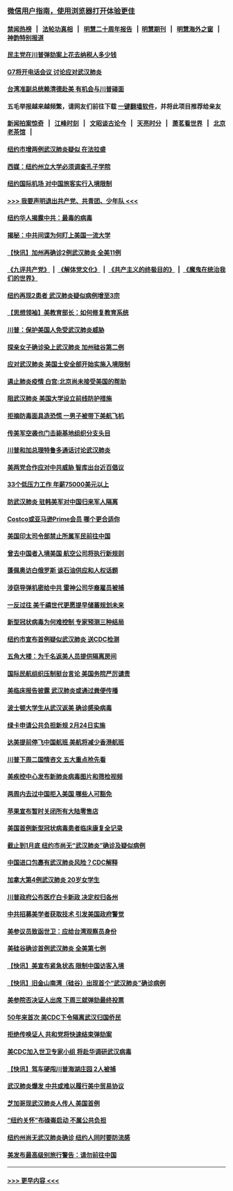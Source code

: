 ### [微信用户指南，使用浏览器打开体验更佳](https://github.com/gfw-breaker/banned-news1/blob/master/indexes/wechat-guide.md?t=0)
#### [禁闻热榜](热点新闻.md?t=0)  &nbsp;&nbsp;|&nbsp;&nbsp; [法轮功真相](https://github.com/gfw-breaker/truth/blob/master/README.md?t=0) &nbsp;&nbsp;|&nbsp;&nbsp; [明慧二十周年报告](https://github.com/gfw-breaker/mh-reports/blob/master/README.md?t=0) &nbsp;&nbsp;|&nbsp;&nbsp;[明慧期刊](https://github.com/gfw-breaker/mh-qikan) &nbsp;&nbsp;|&nbsp;&nbsp; [明慧海外之窗](https://github.com/gfw-breaker/mh-news/blob/master/README.md?t=0) &nbsp;&nbsp;|&nbsp;&nbsp; [神韵特别报道](https://github.com/gfw-breaker/mh-news/blob/master/shenyun.md?t=0)
#### [民主党在川普弹劾案上花去纳税人多少钱](../pages/nsc412/n11841941.md?t=02040301) 
#### [G7将开电话会议 讨论应对武汉肺炎](../pages/nsc412/n11841658.md?t=02040301) 
#### [台湾准副总统赖清德赴美 有机会与川普碰面](../pages/nsc412/n11841332.md?t=02040301) 
#### 五毛举报越来越频繁，请网友们前往下载 [一键翻墙软件](https://github.com/gfw-breaker/ssr-accounts)，并将此项目推荐给亲友
#### [新闻拍案惊奇](https://github.com/gfw-breaker/banned-news1/blob/master/pages/link4.md) &nbsp;&nbsp;|&nbsp;&nbsp; [江峰时刻](https://github.com/gfw-breaker/banned-news1/blob/master/pages/link4.md) &nbsp;&nbsp;|&nbsp;&nbsp; [文昭谈古论今](https://github.com/gfw-breaker/banned-news1/blob/master/pages/link4.md) &nbsp;&nbsp;|&nbsp;&nbsp; [天亮时分](https://github.com/gfw-breaker/banned-news1/blob/master/pages/link4.md) &nbsp;&nbsp;|&nbsp;&nbsp; [萧茗看世界](https://github.com/gfw-breaker/banned-news1/blob/master/pages/link4.md) &nbsp;&nbsp;|&nbsp;&nbsp; [北京老茶馆](https://github.com/gfw-breaker/banned-news1/blob/master/pages/link4.md) &nbsp;&nbsp;|&nbsp;&nbsp; 
#### [纽约市增两例武汉肺炎疑似 在法拉盛](../pages/nsc412/n11840625.md?t=02040301) 
#### [西媒：纽约州立大学必须调查孔子学院](../pages/nsc412/n11840637.md?t=02040301) 
#### [纽约国际机场  对中国旅客实行入境限制](../pages/nsc412/n11840619.md?t=02040301) 
#### [>>> 我要声明退出共产党、共青团、少年队 <<<](https://github.com/begood0513/goodnews/blob/master/quit/letter.md) 
#### [纽约华人揭露中共：最毒的病毒](../pages/nsc412/n11840631.md?t=02040301) 
#### [揭秘：中共间谍为何盯上美国一流大学](../pages/nsc412/n11840270.md?t=02040301) 
#### [【快讯】加州再确诊2例武汉肺炎 全美11例](../pages/nsc412/n11840339.md?t=02040301) 
#### [《九评共产党》](https://github.com/begood0513/9ping.md/blob/master/README.md) &nbsp;|&nbsp; [《解体党文化》](../../../../jtdwh.md/blob/master/README.md)  &nbsp;|&nbsp; [《共产主义的终极目的》](../../../../gczydzjmd.md/blob/master/README.md) &nbsp;|&nbsp; [《魔鬼在统治我们的世界》](../../../../mgztzwmdsj.md/blob/master/README.md) 
#### [纽约再现2患者 武汉肺炎疑似病例增至3宗](../pages/nsc412/n11840010.md?t=02040301) 
#### [【思想领袖】美教育部长：如何修复教育系统](../pages/nsc412/n11690865.md?t=02040301) 
#### [川普：保护美国人免受武汉肺炎威胁](../pages/nsc412/n11839718.md?t=02040301) 
#### [探亲女子确诊染上武汉肺炎 加州硅谷第二例](../pages/nsc412/n11839784.md?t=02040301) 
#### [应对武汉肺炎 美国土安全部开始实施入境限制](../pages/nsc412/n11839729.md?t=02040301) 
#### [遏止肺炎疫情 白宫:北京尚未接受美国的帮助](../pages/nsc412/n11839660.md?t=02040301) 
#### [阻武汉肺炎 美国大学设立前线防护措施](../pages/nsc412/n11839479.md?t=02040301) 
#### [拒摘防毒面具造恐慌 一男子被带下美航飞机](../pages/nsc412/n11839455.md?t=02040301) 
#### [传美军空袭也门击毙基地组织分支头目](../pages/nsc412/n11839210.md?t=02040301) 
#### [川普和加总理特鲁多通话讨论武汉肺炎](../pages/nsc412/n11839128.md?t=02040301) 
#### [美两党合作应对中共威胁 智库出台近百倡议](../pages/nsc412/n11838437.md?t=02040301) 
#### [33个低压力工作 年薪75000美元以上](../pages/nsc412/n11834441.md?t=02040301) 
#### [防武汉肺炎 驻韩美军对中国归来军人隔离](../pages/nsc412/n11838970.md?t=02040301) 
#### [Costco或亚马逊Prime会员 哪个更合适你](../pages/nsc412/n11834459.md?t=02040301) 
#### [美国印太司令部禁止所属军民前往中国](../pages/nsc412/n11838418.md?t=02040301) 
#### [曾去中国者入境美国 航空公司将执行新规则](../pages/nsc412/n11838375.md?t=02040301) 
#### [蓬佩奥访白俄罗斯 谈石油供应和人权话题](../pages/nsc412/n11838242.md?t=02040301) 
#### [涉窃导弹机密给中共 雷神公司华裔雇员被捕](../pages/nsc412/n11838129.md?t=02040301) 
#### [一反过往 美千禧世代更愿提早储蓄规划未来](../pages/nsc412/n11837601.md?t=02040301) 
#### [新型冠状病毒为何难控制 专家预测三种结局](../pages/nsc412/n11838002.md?t=02040301) 
#### [纽约市宣布首例疑似武汉肺炎 送CDC检测](../pages/nsc412/n11837852.md?t=02040301) 
#### [五角大楼：为千名返美人员提供隔离房间](../pages/nsc412/n11837831.md?t=02040301) 
#### [国际民航组织压制挺台言论 美国务院严厉谴责](../pages/nsc412/n11837791.md?t=02040301) 
#### [美临床报告披露 武汉肺炎或通过粪便传播](../pages/nsc412/n11837626.md?t=02040301) 
#### [波士顿大学生从武汉返美 确诊感染病毒](../pages/nsc412/n11837580.md?t=02040301) 
#### [绿卡申请公共负担新规 2月24日实施](../pages/nsc412/n11836634.md?t=02040301) 
#### [达美提前停飞中国航班 美航将减少香港航班](../pages/nsc412/n11837649.md?t=02040301) 
#### [川普下周二国情咨文 五大重点抢先看](../pages/nsc412/n11837512.md?t=02040301) 
#### [美疾控中心发布新肺炎病毒图片和筛检视频](../pages/nsc412/n11837491.md?t=02040301) 
#### [两周内去过中国拒入美国 哪些人可豁免](../pages/nsc412/n11837400.md?t=02040301) 
#### [苹果宣布暂时关闭所有大陆零售店](../pages/nsc412/n11837097.md?t=02040301) 
#### [美国首例新型冠状病毒患者临床康复全记录](../pages/nsc412/n11836513.md?t=02040301) 
#### [截止到1月底  纽约市尚无“武汉肺炎”确诊及疑似病例](../pages/nsc412/n11836657.md?t=02040301) 
#### [中国进口包裹有武汉肺炎风险？CDC解释](../pages/nsc412/n11836321.md?t=02040301) 
#### [加拿大第4例武汉肺炎 20岁女学生](../pages/nsc412/n11836537.md?t=02040301) 
#### [川普政府公布医疗白卡新政 决定权归各州](../pages/nsc412/n11836336.md?t=02040301) 
#### [中共招募美学者获取技术 引发美国政府警觉](../pages/nsc412/n11836277.md?t=02040301) 
#### [美参议员致函世卫：应给台湾观察员身份](../pages/nsc412/n11836183.md?t=02040301) 
#### [美硅谷确诊首例武汉肺炎 全美第七例](../pages/nsc412/n11836093.md?t=02040301) 
#### [【快讯】美宣布紧急状态 限制中国访客入境](../pages/nsc412/n11836030.md?t=02040301) 
#### [【快讯】旧金山南湾（硅谷）出现首个“武汉肺炎”确诊病例](../pages/nsc412/n11836084.md?t=02040301) 
#### [美参院否决证人出席 下周三就弹劾最终投票](../pages/nsc412/n11835900.md?t=02040301) 
#### [50年来首次 美CDC下令隔离武汉归国侨民](../pages/nsc412/n11835854.md?t=02040301) 
#### [拒绝传唤证人 共和党将快速结束弹劾案](../pages/nsc412/n11835573.md?t=02040301) 
#### [美CDC加入世卫专家小组 将赴华调研武汉病毒](../pages/nsc412/n11835584.md?t=02040301) 
#### [【快讯】驾车硬闯川普海湖庄园 2人被捕](../pages/nsc412/n11835785.md?t=02040301) 
#### [武汉肺炎爆发 中共或难以履行美中贸易协议](../pages/nsc412/n11834752.md?t=02040301) 
#### [芝加哥现武汉肺炎人传人 美国首例](../pages/nsc412/n11834730.md?t=02040301) 
#### [“纽约关怀”布碌崙启动  不属公共负担](../pages/nsc412/n11834269.md?t=02040301) 
#### [纽约州尚无武汉肺炎确诊  纽约人同时要防流感](../pages/nsc412/n11834247.md?t=02040301) 
#### [美发布最高级别旅行警告：请勿前往中国](../pages/nsc412/n11834038.md?t=02040301) 

----
#### [ >>> 更早内容 <<< ](../indexes/nsc412-earlier.md)
